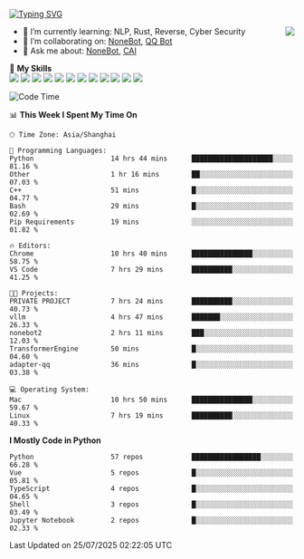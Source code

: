 [![Typing SVG](https://readme-typing-svg.herokuapp.com?size=25&duration=2500&color=8C43EA&vCenter=true&width=200&height=40&lines=Hi+there+%F0%9F%91%8B%F0%9F%8F%BB;I'm+yanyongyu)](https://git.io/typing-svg)

<a href="#">
  <img align="right" src="https://github-readme-stats.vercel.app/api?username=yanyongyu&count_private=true&show_icons=true&bg_color=15,f2f7fd,E0EAFC" />
</a>

- 🌱 I’m currently learning: NLP, Rust, Reverse, Cyber Security
- 👯 I’m collaborating on: [NoneBot](https://github.com/nonebot), [QQ Bot](https://github.com/Mrs4s/go-cqhttp)
- 💬 Ask me about: [NoneBot](https://github.com/nonebot), [CAI](https://github.com/cscs181/CAI)

🌟 **My Skills**  
![](https://img.shields.io/badge/-Python-3e74a2?style=flat-square&logo=Python&logoColor=fff)
![](https://img.shields.io/badge/-TypeScript-3178C6?style=flat-square&logo=TypeScript&logoColor=fff)
![](https://img.shields.io/badge/-Vue-4fc08d?style=flat-square&logo=Vue.js&logoColor=fff)
![](https://img.shields.io/badge/-React-2d98ce?style=flat-square&logo=React&logoColor=fff)
![](https://img.shields.io/badge/-FastAPI-009688?style=flat-square&logo=FastAPI&logoColor=fff)
![](https://img.shields.io/badge/-Linux-000000?style=flat-square&logo=Linux&logoColor=fff)
![](https://img.shields.io/badge/-Docker-2496ED?style=flat-square&logo=Docker&logoColor=fff)
![](https://img.shields.io/badge/-Kubernetes-326CE5?style=flat-square&logo=Kubernetes&logoColor=fff)
![](https://img.shields.io/badge/-GitHub%20Actions-2088FF?style=flat-square&logo=GitHubActions&logoColor=fff)
![](https://img.shields.io/badge/-PostgreSQL-4169E1?style=flat-square&logo=PostgreSQL&logoColor=fff)
![](https://img.shields.io/badge/-Redis-DC382D?style=flat-square&logo=Redis&logoColor=fff)
![](https://img.shields.io/badge/-MongoDB-47A248?style=flat-square&logo=MongoDB&logoColor=fff)

<!--START_SECTION:waka-->
![Code Time](http://img.shields.io/badge/Code%20Time-7%2C758%20hrs%2048%20mins-blue)

📊 **This Week I Spent My Time On** 

```text
🕑︎ Time Zone: Asia/Shanghai

💬 Programming Languages: 
Python                   14 hrs 44 mins      ████████████████████░░░░░   81.16 % 
Other                    1 hr 16 mins        ██░░░░░░░░░░░░░░░░░░░░░░░   07.03 % 
C++                      51 mins             █░░░░░░░░░░░░░░░░░░░░░░░░   04.77 % 
Bash                     29 mins             █░░░░░░░░░░░░░░░░░░░░░░░░   02.69 % 
Pip Requirements         19 mins             ░░░░░░░░░░░░░░░░░░░░░░░░░   01.82 % 

🔥 Editors: 
Chrome                   10 hrs 40 mins      ███████████████░░░░░░░░░░   58.75 % 
VS Code                  7 hrs 29 mins       ██████████░░░░░░░░░░░░░░░   41.25 % 

🐱‍💻 Projects: 
PRIVATE PROJECT          7 hrs 24 mins       ██████████░░░░░░░░░░░░░░░   40.73 % 
vllm                     4 hrs 47 mins       ███████░░░░░░░░░░░░░░░░░░   26.33 % 
nonebot2                 2 hrs 11 mins       ███░░░░░░░░░░░░░░░░░░░░░░   12.03 % 
TransformerEngine        50 mins             █░░░░░░░░░░░░░░░░░░░░░░░░   04.60 % 
adapter-qq               36 mins             █░░░░░░░░░░░░░░░░░░░░░░░░   03.38 % 

💻 Operating System: 
Mac                      10 hrs 50 mins      ███████████████░░░░░░░░░░   59.67 % 
Linux                    7 hrs 19 mins       ██████████░░░░░░░░░░░░░░░   40.33 % 
```

**I Mostly Code in Python** 

```text
Python                   57 repos            █████████████████░░░░░░░░   66.28 % 
Vue                      5 repos             █░░░░░░░░░░░░░░░░░░░░░░░░   05.81 % 
TypeScript               4 repos             █░░░░░░░░░░░░░░░░░░░░░░░░   04.65 % 
Shell                    3 repos             █░░░░░░░░░░░░░░░░░░░░░░░░   03.49 % 
Jupyter Notebook         2 repos             █░░░░░░░░░░░░░░░░░░░░░░░░   02.33 % 
```




 Last Updated on 25/07/2025 02:22:05 UTC
<!--END_SECTION:waka-->
